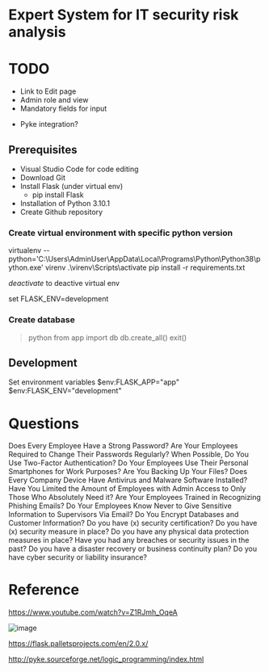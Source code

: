 ﻿# Expert System for IT security risk analysis

# TODO
<!-- - Gather answers -->
- Link to Edit page
- Admin role and view
- Mandatory fields for input
<!-- - Questionaire page -->
<!-- - Report page -->
- Pyke integration?

 <!-- login page -->

## Prerequisites
- Visual Studio Code for code editing
- Download Git
- Install Flask (under virtual env)
	- pip install Flask
- Installation of Python 3.10.1
- Create Github repository

### Create virtual environment with specific python version
virtualenv --python='C:\Users\AdminUser\AppData\Local\Programs\Python\Python38\python.exe' virenv
.\virenv\Scripts\activate
 pip install -r requirements.txt

 *deactivate* to deactive virtual env

 set FLASK_ENV=development

### Create database
> python
> from app import db
> db.create_all()
> exit()


## Development
Set environment variables 
 $env:FLASK_APP="app"
 $env:FLASK_ENV="development"

# Questions
Does Every Employee Have a Strong Password?
Are Your Employees Required to Change Their Passwords Regularly?
When Possible, Do You Use Two-Factor Authentication?
Do Your Employees Use Their Personal Smartphones for Work Purposes?
Are You Backing Up Your Files?
Does Every Company Device Have Antivirus and Malware Software Installed?
Have You Limited the Amount of Employees with Admin Access to Only Those Who Absolutely Need it?
Are Your Employees Trained in Recognizing Phishing Emails?
Do Your Employees Know Never to Give Sensitive Information to Supervisors Via Email?
Do You Encrypt Databases and Customer Information?
Do you have (x) security certification?
Do you have (x) security measure in place?
Do you have any physical data protection measures in place?
Have you had any breaches or security issues in the past?
Do you have a disaster recovery or business continuity plan?
Do you have cyber security or liability insurance?


# Reference
https://www.youtube.com/watch?v=Z1RJmh_OqeA

![image](https://user-images.githubusercontent.com/80095026/152882518-35e6f1b5-dca4-4839-871d-4294110dd183.png)

https://flask.palletsprojects.com/en/2.0.x/

http://pyke.sourceforge.net/logic_programming/index.html